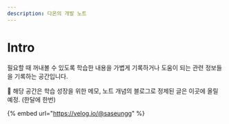 ```yaml
---
description: 다온의 개발 노트
---
```


# Intro

필요할 때 꺼내볼 수 있도록 학습한 내용을 가볍게 기록하거나 도움이 되는 관련 정보들을 기록하는 공간입니다.&#x20;



:star2: 해당 공간은 학습 성장을 위한 메모, 노트 개념의 블로그로 정제된 글은 이곳에 올릴 예정. (한달에 한번)

{% embed url="https://velog.io/@saseungg" %}
